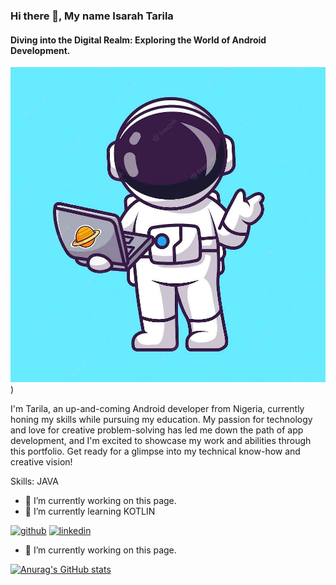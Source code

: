 ### Hi there 👋, My name Isarah Tarila
#### Diving into the Digital Realm: Exploring the World of Android Development.
![Diving into the Digital Realm: Exploring the World of Android Development.](https://github.com/IsarahTarila1/IsarahTarila1/blob/main/download%20(2).jpg))

I'm Tarila, an up-and-coming Android developer from Nigeria, currently honing my skills while pursuing my education. My passion for technology and love for creative problem-solving has led me down the path of app development, and I'm excited to showcase my work and abilities through this portfolio. Get ready for a glimpse into my technical know-how and creative vision!

Skills: JAVA

- 🔭 I’m currently working on this page. 
- 🌱 I’m currently learning KOTLIN 


[<img src='https://cdn.jsdelivr.net/npm/simple-icons@3.0.1/icons/github.svg' alt='github' height='40'>](https://github.com/IsarahTarila1)  [<img src='https://cdn.jsdelivr.net/npm/simple-icons@3.0.1/icons/linkedin.svg' alt='linkedin' height='40'>](https://www.linkedin.com/in/TarilaIsarah/)  

- 🔭 I’m currently working on this page. 

[![Anurag's GitHub stats](https://github-readme-stats.vercel.app/api?username=IsarahTarila1)](https://github.com/anuraghazra/github-readme-stats)

